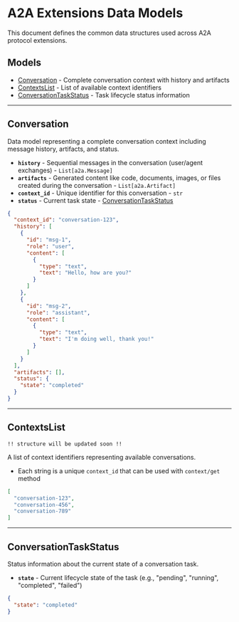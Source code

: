 # A2A Extensions Data Models

This document defines the common data structures used across A2A protocol extensions.

## Models

- [Conversation](#conversation) - Complete conversation context with history and artifacts
- [ContextsList](#contextslist) - List of available context identifiers
- [ConversationTaskStatus](#conversationtaskstatus) - Task lifecycle status information

---

## Conversation

Data model representing a complete conversation context including message history, artifacts, and status.

- **`history`** - Sequential messages in the conversation (user/agent exchanges) - `List[a2a.Message]`
- **`artifacts`** - Generated content like code, documents, images, or files created during the conversation -
  `List[a2a.Artifact]`
- **`context_id`** - Unique identifier for this conversation - `str`
- **`status`** - Current task state - [ConversationTaskStatus](#conversationtaskstatus)

```json
{
  "context_id": "conversation-123",
  "history": [
    {
      "id": "msg-1",
      "role": "user",
      "content": [
        {
          "type": "text",
          "text": "Hello, how are you?"
        }
      ]
    },
    {
      "id": "msg-2",
      "role": "assistant",
      "content": [
        {
          "type": "text",
          "text": "I'm doing well, thank you!"
        }
      ]
    }
  ],
  "artifacts": [],
  "status": {
    "state": "completed"
  }
}
```

---

## ContextsList
```
!! structure will be updated soon !!
```
A list of context identifiers representing available conversations.

- Each string is a unique `context_id` that can be used with `context/get` method

```json
[
  "conversation-123",
  "conversation-456",
  "conversation-789"
]
```

---

## ConversationTaskStatus

Status information about the current state of a conversation task.

- **`state`** - Current lifecycle state of the task (e.g., "pending", "running", "completed", "failed")

```json
{
  "state": "completed"
}
```